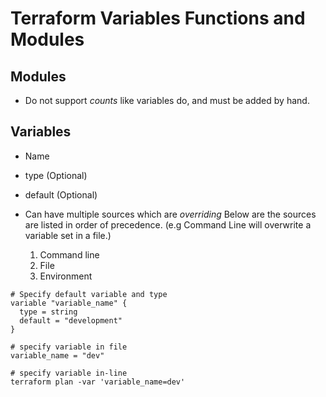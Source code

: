 # Terraform Variables Functions and Modules

## Modules 
- Do not support *counts* like variables do, and must be added by hand.
 
## Variables 
- Name 
- type (Optional) 
- default (Optional) 

- Can have multiple sources which are *overriding* 
Below are the sources are listed in order of precedence. (e.g Command Line will overwrite a variable set in a file.)
  1. Command line
  1. File 
  1. Environment 
 
``` 
# Specify default variable and type 
variable "variable_name" { 
  type = string 
  default = "development" 
} 
```
```
# specify variable in file 
variable_name = "dev"
```
```
# specify variable in-line
terraform plan -var 'variable_name=dev'
```
